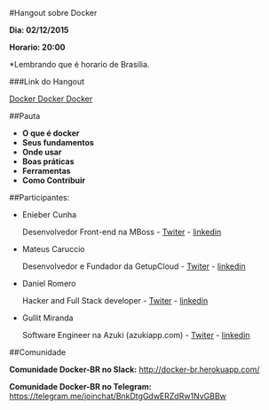 #Hangout sobre Docker

**Dia:  02/12/2015**

**Horario: 20:00**

*Lembrando que é horario de Brasilia.

###Link do Hangout

[Docker Docker Docker](https://youtu.be/72pooknNLkA)

##Pauta

* **O que é docker**
* **Seus fundamentos**
* **Onde usar**
* **Boas práticas**
* **Ferramentas**
* **Como Contribuir**


##Participantes:

* Enieber Cunha
  
	Desenvolvedor Front-end na MBoss - [Twiter](https://twitter.com/enieber) -  [linkedin](https://br.linkedin.com/in/enieber-cunha-91ab72a6)

* Mateus Caruccio
      
	Desenvolvedor e Fundador da GetupCloud - [Twiter](https://twitter.com/MateusCaruccio) -  [linkedin](https://br.linkedin.com/in/mateus-caruccio-55a15113)


* Daniel Romero
          
	Hacker and Full Stack developer - [Twiter](https://twitter.com/infoslack) - [linkedin](https://www.linkedin.com/in/infoslack)


* Gullit Miranda
	
	Software Engineer na Azuki (azukiapp.com) - [Twiter](https://twitter.com/GullitMiranda) - [linkedin](https://www.linkedin.com/in/gullitmiranda)


##Comunidade

**Comunidade Docker-BR no Slack:** http://docker-br.herokuapp.com/

**Comunidade Docker-BR no Telegram:** https://telegram.me/joinchat/BnkDtgGdwERZdRw1NvGBBw
